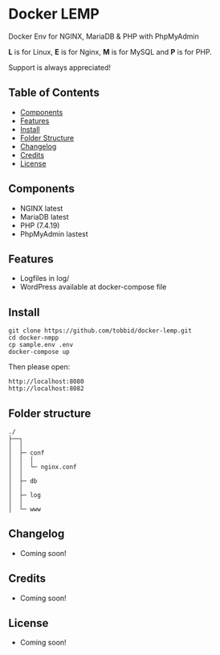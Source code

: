 # Docker LEMP

Docker Env for NGINX, MariaDB &amp; PHP with PhpMyAdmin

**L** is for Linux, **E** is for Nginx, **M** is for MySQL and **P** is for PHP.

Support is always appreciated!

## Table of Contents

* [Components](#components)
* [Features](#features)
* [Install](#install)
* [Folder Structure](#folder-structure)
* [Changelog](#changelog)
* [Credits](#credits)
* [License](#license)

## Components

- NGINX latest
- MariaDB latest
- PHP (7.4.19)
- PhpMyAdmin lastest

## Features

- Logfiles in log/
- WordPress available at docker-compose file

## Install

```
git clone https://github.com/tobbid/docker-lemp.git
cd docker-nmpp
cp sample.env .env
docker-compose up
```

Then please open:

```
http://localhost:8080
http://localhost:8082
```

## Folder structure

```
./
├──┐
│  │
│  ├─ conf
│  │  │
│  │  └─ nginx.conf
│  │ 
│  ├─ db
│  │ 
│  ├─ log
│  │  
│  └─ www
```

## Changelog

- Coming soon!

## Credits

- Coming soon!

## License

- Coming soon!
